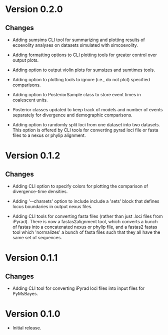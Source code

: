 Version 0.2.0
=============

Changes
-------
-   Adding sumsims CLI tool for summarizing and plotting results of ecoevolity
    analyses on datasets simulated with simcoevolity.

-   Adding formatting options to CLI plotting tools for greater control over
    output plots.

-   Adding option to output violin plots for sumsizes and sumtimes tools.

-   Adding option to plotting tools to ignore (i.e., do not plot) specified
    comparisons.

-   Adding option to PosteriorSample class to store event times in coalescent
    units.

-   Posterior classes updated to keep track of models and number of events
    separately for divergence and demographic comparisons.

-   Adding option to randomly split loci from one dataset into two datasets.
    This option is offered by CLI tools for converting pyrad loci file or fasta
    files to a nexus or phylip alignment.


Version 0.1.2
=============

Changes
-------

-   Adding CLI option to specify colors for plotting the comparison of
    divergence-time densities.

-   Adding '--charsets' option to include include a 'sets' block that defines
    locus boundaries in output nexus files.

-   Adding CLI tools for converting fasta files (rather than just .loci files
    from iPyrad). There is now a fastas2alignment tool, which converts a bunch
    of fastas into a concatenated nexus or phylip file, and a fastas2 fastas
    tool which 'normalizes' a bunch of fasta files such that they all have the
    same set of sequences.


Version 0.1.1
=============

Changes
-------
-   Adding CLI tool for converting iPyrad loci files into input files for
    PyMsBayes.


Version 0.1.0
=============

-   Initial release.
